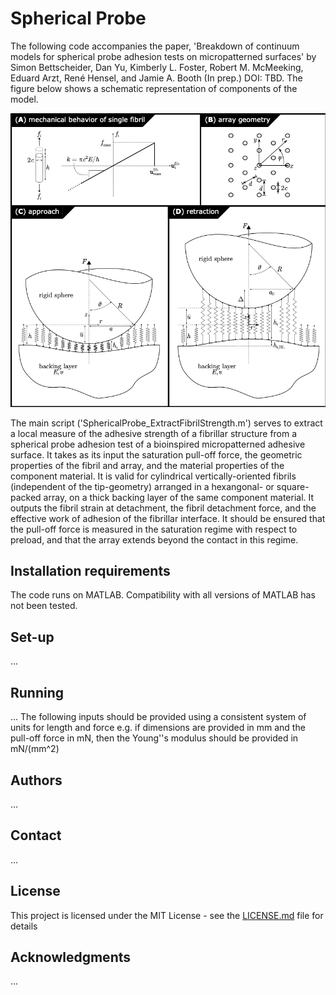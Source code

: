 # Spherical Probe

The following code accompanies the paper, 'Breakdown of continuum models for spherical probe adhesion tests on micropatterned surfaces' by Simon Bettscheider, Dan Yu, Kimberly L. Foster, Robert M. McMeeking, Eduard Arzt, René Hensel, and Jamie A. Booth (In prep.) DOI: TBD. The figure below shows a schematic representation of components of the model.

![Schematic](https://github.com/jamieabooth/sphericalprobe/blob/master/Schematic.png)

The main script ('SphericalProbe_ExtractFibrilStrength.m') serves to extract a local measure of the adhesive strength of a fibrillar structure from a spherical probe adhesion test of a bioinspired micropatterned adhesive surface. It takes as its input the saturation pull-off force, the geometric properties of the fibril and array, and the material properties of the component material. It is valid for cylindrical vertically-oriented fibrils (independent of the tip-geometry) arranged in a hexangonal- or square-packed array, on a thick backing layer of the same component material. It outputs the fibril strain at detachment, the fibril detachment force, and the effective work of adhesion of the fibrillar interface. It should be ensured that the pull-off force is measured in the saturation regime with respect to preload, and that the array extends beyond the contact in this regime.

## Installation requirements

The code runs on MATLAB. Compatibility with all versions of MATLAB has not been tested.

## Set-up

...

## Running

...  The following inputs should be provided using a consistent system of units for length and force e.g. if dimensions are provided in mm and the pull-off force in mN, then the Young''s modulus should be provided in mN/(mm^2)

## Authors

...

## Contact

...


## License

This project is licensed under the MIT License - see the [LICENSE.md](LICENSE.md) file for details

## Acknowledgments

...

